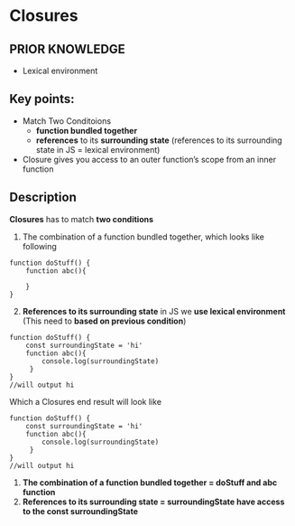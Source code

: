 # Closures

## PRIOR KNOWLEDGE
- Lexical environment

## Key points:

- Match Two Conditoions
    - **function bundled together**
    - **references** to its **surrounding state** (references to its surrounding state in JS = lexical environment) 
- Closure gives you access to an outer function’s scope from an inner function


## Description 
**Closures** has to match **two conditions**
1. The combination of a function bundled together, which looks like following
```
function doStuff() {
    function abc(){
        
    }
}
`````

2. **References to its surrounding state** in JS we **use lexical environment** (This need to **based on previous condition**)

```
function doStuff() {
    const surroundingState = 'hi'
    function abc(){
        console.log(surroundingState)
     }
}
//will output hi
```

Which a Closures end result will look like  
```
function doStuff() {
    const surroundingState = 'hi'
    function abc(){
        console.log(surroundingState)
     }
}
//will output hi
```

1. **The combination of a function bundled together = doStuff and abc function**
2. **References to its surrounding state = surroundingState have access to the const surroundingState** 

